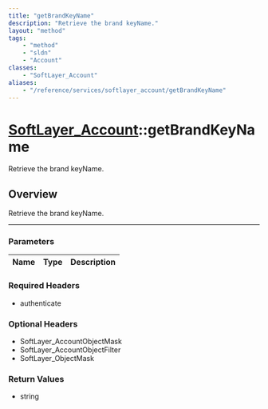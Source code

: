 ```yaml
---
title: "getBrandKeyName"
description: "Retrieve the brand keyName."
layout: "method"
tags:
    - "method"
    - "sldn"
    - "Account"
classes:
    - "SoftLayer_Account"
aliases:
    - "/reference/services/softlayer_account/getBrandKeyName"
---
```

# [SoftLayer_Account](/reference/services/SoftLayer_Account)::getBrandKeyName


Retrieve the brand keyName.


## Overview 
Retrieve the brand keyName.

-----

### Parameters 
|Name | Type | Description |
| --- | --- | --- |


### Required Headers
* authenticate


### Optional Headers
* SoftLayer_AccountObjectMask
* SoftLayer_AccountObjectFilter
* SoftLayer_ObjectMask

### Return Values
* string




